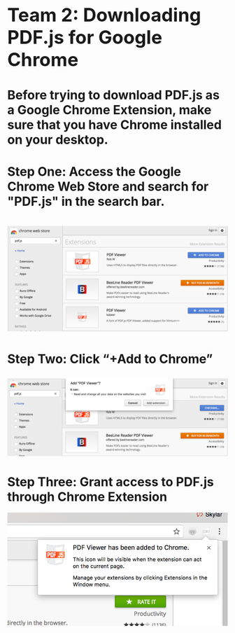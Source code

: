 <b>
<h1 style="font-size:300%;">
Team 2: Downloading PDF.js for Google Chrome
</h1>
</b>
<h1>
Before trying to download PDF.js as a Google Chrome Extension, make sure that you have Chrome installed on your desktop. 
</h1>
<h1>
Step One: Access the Google Chrome Web Store and search for "PDF.js" in the search bar. 
</h1>
<h1>

![This is what your screen should look like after you have searched "PDF.js"](assets/picture2.png)

</h1>
<h1>

Step Two: Click “+Add to Chrome”

</h1>

![Picture of option to download PDF.js](assets/picture9.png) 

<h1>
Step Three: Grant access to PDF.js through Chrome Extension
</h1>

![This can be found within Downloads](assets/picture6.png)



